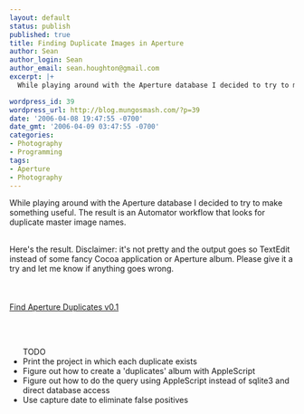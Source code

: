 ```yaml
---
layout: default
status: publish
published: true
title: Finding Duplicate Images in Aperture
author: Sean
author_login: Sean
author_email: sean.houghton@gmail.com
excerpt: |+
  While playing around with the Aperture database I decided to try to make something useful.  The result is an Automator workflow that looks for duplicate master image names.

wordpress_id: 39
wordpress_url: http://blog.mungosmash.com/?p=39
date: '2006-04-08 19:47:55 -0700'
date_gmt: '2006-04-09 03:47:55 -0700'
categories:
- Photography
- Programming
tags:
- Aperture
- Photography
---
```

While playing around with the Aperture database I decided to try to make something useful.  The result is an Automator workflow that looks for duplicate master image names.

<a id="more"></a><a id="more-39"></a><br />
Here's the result.  Disclaimer: it's not pretty and the output goes so TextEdit instead of some fancy Cocoa application or Aperture album.  Please give it a try and let me know if anything goes wrong.<br />
<br/><br/><br />
<a href="http://mungosmash.com/MediaPool/FindApertureDuplicates-0.1.zip">Find Aperture Duplicates v0.1</a>

<br/><br/>

<ul>TODO

<li>Print the project in which each duplicate exists</li>
<li>Figure out how to create a 'duplicates' album with AppleScript</li>
<li>Figure out how to do the query using AppleScript instead of sqlite3 and direct database access</li>
<li>Use capture date to eliminate false positives</li><br />
</ul>

